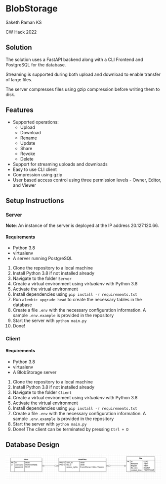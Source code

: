 # BlobStorage

Saketh Raman KS

CW Hack 2022

## Solution

The solution uses a FastAPI backend along with a CLI Frontend and PostgreSQL for the database.

Streaming is supported during both upload and download to enable transfer of large files.

The server compresses files using gzip compression before writing them to disk.

## Features
* Supported operations:
  * Upload
  * Download
  * Rename
  * Update
  * Share
  * Revoke
  * Delete
* Support for streaming uploads and downloads
* Easy to use CLI client
* Compression using gzip
* User based access control using three permission levels - Owner, Editor, and Viewer

## Setup Instructions

### Server

**Note**: An instance of the server is deployed at the IP address 20.127.120.66.

#### Requirements
* Python 3.8 
* virtualenv
* A server running PostgreSQL

1. Clone the repository to a local machine
2. Install Python 3.8 if not installed already
3. Navigate to the folder `Server`
4. Create a virtual environment using *virtualenv* with Python 3.8
5. Activate the virtual environment
6. Install dependencies using ``pip install -r requirements.txt``
7. Run ``alembic upgrade head`` to create the necessary tables in the database
8. Create a file ``.env`` with the necessary configuration information. A sample ``.env.example`` is provided in the repository
9. Start the server with ``python main.py``
10. Done!

### Client


#### Requirements
* Python 3.8 
* virtualenv
* A BlobStorage server 

1. Clone the repository to a local machine
2. Install Python 3.8 if not installed already
3. Navigate to the folder `Client`
4. Create a virtual environment using *virtualenv* with Python 3.8
5. Activate the virtual environment
6. Install dependencies using ``pip install -r requirements.txt``
7. Create a file ``.env`` with the necessary configuration information. A sample ``.env.example`` is provided in the repository
8. Start the server with ``python main.py``
9. Done! The client can be terminated by pressing ``Ctrl + D``


## Database Design

![Database Diagram](/readme-assets/ER_BlobStorage.png)




